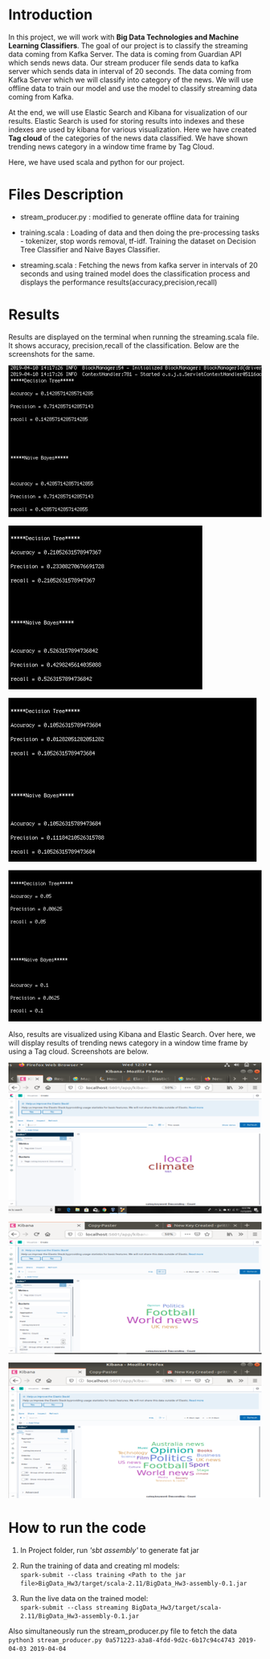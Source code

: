 # Introduction

In this project, we will work with **Big Data Technologies and Machine Learning Classifiers**. The goal of our project is to classify the streaming data coming from Kafka Server. The data is coming from Guardian API which sends news data. Our stream producer file sends data to kafka server which sends data in interval of 20 seconds. The data coming from Kafka Server which we will classify into category of the news. We will use offline data to train our model and use the model to classify streaming data coming from Kafka. 

At the end, we will use Elastic Search and Kibana for visualization of our results. Elastic Search is used for storing results into indexes and these indexes are used by kibana for various visualization. Here we have created **Tag cloud** of the categories of the news data classified. We have shown trending news category in a window time frame by Tag Cloud.

Here, we have used scala and python for our project.

# Files Description

* stream_producer.py : modified to generate offline data for training

* training.scala : Loading of data and then doing the pre-processing tasks - tokenizer, stop words removal, tf-idf. Training the dataset on Decision Tree Classifier and Naive Bayes Classifier.

* streaming.scala : Fetching the news from kafka server in intervals of 20 seconds and using trained model does the classification process and displays the performance results(accuracy,precision,recall)

# Results

Results are displayed on the terminal when running the streaming.scala file. It shows accuracy, precision,recall of the classification. Below are the screenshots for the same.

![alt text](https://github.com/prit2596/Streaming-Data-Classification/blob/master/Screen%20Shot1.png "Screenshot 1")

![alt text](https://github.com/prit2596/Streaming-Data-Classification/blob/master/Screen%20Shot2.png "Logo Title Text 1")

![alt text](https://github.com/prit2596/Streaming-Data-Classification/blob/master/Screen%20Shot3.png "Logo Title Text 1")

![alt text](https://github.com/prit2596/Streaming-Data-Classification/blob/master/Screen%20Shot4.png "Logo Title Text 1")

Also, results are visualized using Kibana and Elastic Search.
Over here, we will display results of trending news category in a window time frame by using a Tag cloud. Screenshots are below.

![alt text](https://github.com/prit2596/Streaming-Data-Classification/blob/master/kibana1.PNG "Logo Title Text 1")

![alt text](https://github.com/prit2596/Streaming-Data-Classification/blob/master/kibana2.PNG "Logo Title Text 1")

![alt text](https://github.com/prit2596/Streaming-Data-Classification/blob/master/kibana3.PNG "Logo Title Text 1")


# How to run the code

1) In Project folder, run *'sbt assembly'* to generate fat jar

2) Run the training of data and creating ml models:\
```spark-submit --class training <Path to the jar file>BigData_Hw3/target/scala-2.11/BigData_Hw3-assembly-0.1.jar```

3) Run the live data on the trained model:\
```spark-submit --class streaming BigData_Hw3/target/scala-2.11/BigData_Hw3-assembly-0.1.jar```

Also simultaneously run the stream_producer.py file to fetch the data\
```python3 stream_producer.py 0a571223-a3a8-4fdd-9d2c-6b17c94c4743 2019-04-03 2019-04-04```

